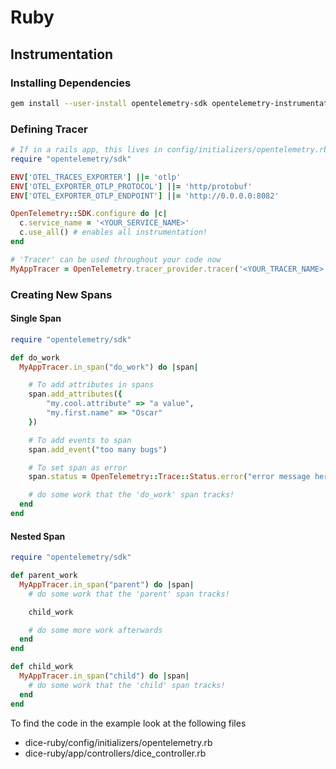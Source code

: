 # Ruby

## Instrumentation

### Installing Dependencies

```bash
gem install --user-install opentelemetry-sdk opentelemetry-instrumentation-all opentelemetry-exporter-otlp
```

### Defining Tracer

```ruby
# If in a rails app, this lives in config/initializers/opentelemetry.rb
require "opentelemetry/sdk"

ENV['OTEL_TRACES_EXPORTER'] ||= 'otlp'
ENV['OTEL_EXPORTER_OTLP_PROTOCOL'] ||= 'http/protobuf'
ENV['OTEL_EXPORTER_OTLP_ENDPOINT'] ||= 'http://0.0.0.0:8082'

OpenTelemetry::SDK.configure do |c|
  c.service_name = '<YOUR_SERVICE_NAME>'
  c.use_all() # enables all instrumentation!
end

# 'Tracer' can be used throughout your code now
MyAppTracer = OpenTelemetry.tracer_provider.tracer('<YOUR_TRACER_NAME>')

```

### Creating New Spans

#### Single Span

```ruby
require "opentelemetry/sdk"

def do_work
  MyAppTracer.in_span("do_work") do |span|

    # To add attributes in spans
    span.add_attributes({
        "my.cool.attribute" => "a value",
        "my.first.name" => "Oscar"
    })

    # To add events to span
    span.add_event("too many bugs")

    # To set span as error
    span.status = OpenTelemetry::Trace::Status.error("error message here!")

    # do some work that the 'do_work' span tracks!
  end
end
```

#### Nested Span

```ruby
require "opentelemetry/sdk"

def parent_work
  MyAppTracer.in_span("parent") do |span|
    # do some work that the 'parent' span tracks!

    child_work

    # do some more work afterwards
  end
end

def child_work
  MyAppTracer.in_span("child") do |span|
    # do some work that the 'child' span tracks!
  end
end
```

To find the code in the example look at the following files

* dice-ruby/config/initializers/opentelemetry.rb
* dice-ruby/app/controllers/dice_controller.rb
